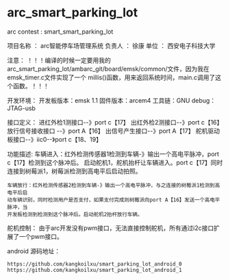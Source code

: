 # arc_smart_parking_lot
arc contest : smart_smart_parking_lot

	

项目名称	：	arc智能停车场管理系统
负责人		：  徐康
单位		：  西安电子科技大学


注意：  ！！！编译的时候一定要用我的arc_smart_parking_lot/ambarc_git/board/emsk/common/文件，因为我在emsk_timer.c文件实现了一个 millis()函数，用来返回系统时间，main.c调用了这个函数。！！！

开发环境：
	开发板版本：emsk 1.1
	固件版本：arcem4
	工具链：GNU
	debug：JTAG-usb

接口定义：
	进红外检1测接口--》port c【17】
	出红外检2测接口--》port c【16】      
	放行信号接收接口  --》port A【16】
	出信号产生接口--》port A【17】
	舵机驱动板接口--》iic0--》port c【18、19】

功能描述:
	车辆进入：红外检测传感器1检测到车辆-》输出一个高电平脉冲，port c【17】检测到这个脉冲后。
	启动舵机1，舵机抬杆让车辆进入。port c【17】同时连接到树莓派1，树莓派检测到高电平后启动拍照。

	车辆放行：红外检测传感器2检测到车辆-》输出一个高电平脉冲，与之连接的树莓派1检测到高电平后启
	动车辆识别，同时检测用户是否支付，如果支付完成则树莓派向port A【16】发送一个高电平脉冲，当
	开发板检测到检测到这个脉冲后。启动舵机2抬杆放行车辆。

舵机控制：
	由于arc开发没有pwm接口，无法直接控制舵机，所有通过i2c接口扩展了一个pwm接口。


android 源码地址：
	  
	https://github.com/kangkoilxu/smart_parking_lot_android_0
	https://github.com/kangkoilxu/smart_parking_lot_android_1
	
	
